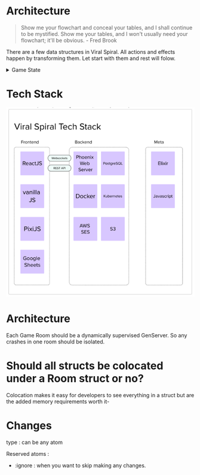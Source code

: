 # Architecture

> Show me your flowchart and conceal your tables, and I shall continue to be mystified. Show me your tables, and I won't usually need your flowchart; it'll be obvious. - Fred Brook

There are a few data structures in Viral Spiral. All actions and effects happen by transforming them. Let start with them and rest will folow.

<details>
    <summary> Game State </summary>
    ```elixir
        state = %State{
          room: %Room{
            id: "room_abc",
            name: "crazy-house-3213",
            state: :running,
            unjoined_players: [],
            affinities: [:skub, :houseboat],
            communities: [:red, :yellow, :blue],
            chaos: 0,
            chaos_counter: 10,
            volatality: :medium
          },
          players: %{
            "player_abc" => %Player{
              id: "player_abc",
              name: "farah",
              biases: %{yellow: 0, blue: 0},
              affinities: %{skub: 0, houseboat: 0},
              clout: 0,
              identity: :red,
              hand: [],
              active_cards: []
            },
            "player_def" => %Player{
              id: "player_def",
              name: "aman",
              biases: %{red: 0, blue: 0},
              affinities: %{skub: 0, houseboat: 0},
              clout: 0,
              identity: :yellow,
              hand: [],
              active_cards: []
            },
            "player_ghi" => %Player{
              id: "player_ghi",
              name: "krys",
              biases: %{yellow: 0, blue: 0},
              affinities: %{skub: 0, houseboat: 0},
              clout: 0,
              identity: :red,
              hand: [],
              active_cards: []
            },
            "player_jkl" => %Player{
              id: "player_jkl",
              biases: %{yellow: 0, blue: 0},
              affinities: %{skub: 0, houseboat: 0},
              clout: 0,
              name: "adhiraj",
              identity: :red,
              hand: [],
              active_cards: []
            }
          },
          round: %Round{
            order: ["player_jkl", "player_ghi", "player_def", "player_abc"],
            count: 4,
            current: 0,
            skip: nil
          },
          turn: %Turn{
            current: "player_ghi",
            pass_to: ["player_def"],
            path: ["player_abc", "player_jkl"]
          }
        }
    ```
</details>

# Tech Stack
![Tech Stack Diagram](./vs-tech-stack.png)

# Architecture

Each Game Room should be a dynamically supervised GenServer.
So any crashes in one room should be isolated.


# Should all structs be colocated under a Room struct or no?
Colocation makes it easy for developers to see everything in a struct but are the added memory requirements worth it-



# Changes
type : can be any atom

Reserved atoms :
- :ignore : when you want to skip making any changes.

